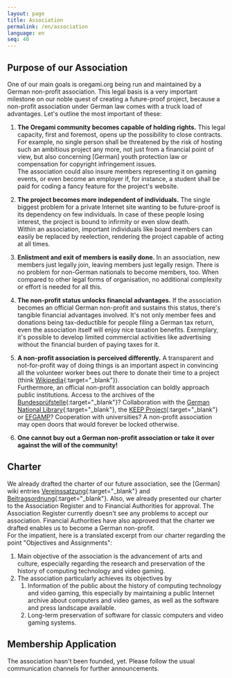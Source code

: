 ```yaml
---
layout: page
title: Association
permalink: /en/association
language: en
seq: 40
---
```


Purpose of our Association
--------------------------

One of our main goals is oregami.org being run and maintained by a German non-profit association. This legal basis is a very important milestone on our noble quest of creating a future-proof project, because a non-profit association under German law comes with a truck load of advantages. Let's outline the most important of these:

1.  **The Oregami community becomes capable of holding rights.** This legal capacity, first and foremost, opens up the possibility to close contracts. For example, no single person shall be threatened by the risk of hosting such an ambitious project any more, not just from a financial point of view, but also concerning \[German\] youth protection law or compensation for copyright infringement issues.  
    The association could also insure members representing it on gaming events, or even become an employer if, for instance, a student shall be paid for coding a fancy feature for the project's website.  

2.  **The project becomes more independent of individuals.** The single biggest problem for a private Internet site wanting to be future-proof is its dependency on few individuals. In case of these people losing interest, the project is bound to infirmity or even slow death.  
    Within an association, important individuals like board members can easily be replaced by reelection, rendering the project capable of acting at all times.
3.  **Enlistment and exit of members is easily done.** In an association, new members just legally join, leaving members just legally resign. There is no problem for non-German nationals to become members, too. When compared to other legal forms of organisation, no additional complexity or effort is needed for all this.
4.  **The non-profit status unlocks financial advantages.** If the association becomes an official German non-profit and sustains this status, there's tangible financial advantages involved. It's not only member fees and donations being tax-deductible for people filing a German tax return, even the association itself will enjoy nice taxation benefits. Exemplary, it's possible to develop limited commercial activities like advertising without the financial burden of paying taxes for it.
5.  **A non-profit association is perceived differently.** A transparent and not-for-profit way of doing things is an important aspect in convincing all the volunteer worker bees out there to donate their time to a project (think [Wikipedia](http://en.wikipedia.org/){:target="_blank"}).  
    Furthermore, an official non-profit association can boldly approach public institutions. Access to the archives of the [Bundesprüfstelle](http://www.bundespruefstelle.de/){:target="_blank"}? Collaboration with the [German National Library](http://www.dnb.de/EN/Home/home_node.html){:target="_blank"}, the [KEEP Project](http://www.keep-project.eu/){:target="_blank"} or [EFGAMP](http://www.efgamp.eu/)? Cooperation with universities? A non-profit association may open doors that would forever be locked otherwise.
6.  **One cannot buy out a German non-profit association or take it over against the will of the community!**

Charter
-------

We already drafted the charter of our future association, see the \[German\] wiki entries [Vereinssatzung](https://oregami.atlassian.net/wiki/spaces/OR/pages/3408034/Satzung){:target="_blank"} and [Beitragsordnung](https://oregami.atlassian.net/wiki/spaces/OR/pages/3408045/Beitragsordnung){:target="_blank"}. Also, we already presented our charter to the Association Register and to Financial Authorities for approval. The Association Register currently doesn't see any problems to accept our association. Financial Authorities have also approved that the charter we drafted enables us to become a German non-profit.  
For the impatient, here is a translated excerpt from our charter regarding the point "Objectives and Assignments":

1.  Main objective of the association is the advancement of arts and culture, especially regarding the research and preservation of the history of computing technology and video gaming.
2.  The association particularly achieves its objectives by
    1.  Information of the public about the history of computing technology and video gaming, this especially by maintaining a public Internet archive about computers and video games, as well as the software and press landscape available.
    2.  Long-term preservation of software for classic computers and video gaming systems.

Membership Application
----------------------

The association hasn't been founded, yet. Please follow the usual communication channels for further announcements.
